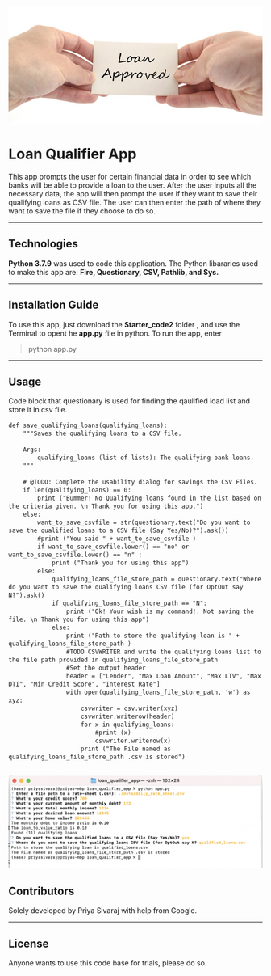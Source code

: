 ![Loan Qualifier](Images/Loan-Approved.jpeg)
# Loan Qualifier App

This app prompts the user for certain financial data in order to see which banks will be able to provide a loan to the user. After the user inputs all the necessary data, the app will then prompt the user if they want to save their qualifying loans as CSV file. The user can then enter the path of where they want to save the file if they choose to do so.

---

## Technologies

**Python 3.7.9** was used to code this application. The Python libararies used to make this app are: **Fire, Questionary, CSV, Pathlib, and Sys.**

---

## Installation Guide

To use this app, just download the **Starter_code2** folder , and use the Terminal to opent he **app.py** file in python. To run the app, enter
> python app.py
> 


---

## Usage

Code block that questionary is used for finding the qaulified load list and store it in csv file.

```
def save_qualifying_loans(qualifying_loans):
    """Saves the qualifying loans to a CSV file.

    Args:
        qualifying_loans (list of lists): The qualifying bank loans.
    """

    # @TODO: Complete the usability dialog for savings the CSV Files.
    if len(qualifying_loans) == 0:
        print ("Bummer! No Qualifying loans found in the list based on the criteria given. \n Thank you for using this app.")
    else:
        want_to_save_csvfile = str(questionary.text("Do you want to save the qualified loans to a CSV file (Say Yes/No)?").ask())
        #print ("You said " + want_to_save_csvfile )
        if want_to_save_csvfile.lower() == "no" or want_to_save_csvfile.lower() == "n" :
            print ("Thank you for using this app")
        else:
            qualifying_loans_file_store_path = questionary.text("Where do you want to save the qualifying loans CSV file (for OptOut say N?").ask()
            if qualifying_loans_file_store_path == "N":
                print ("Ok! Your wish is my command!. Not saving the file. \n Thank you for using this app")
            else:
                print ("Path to store the qualifying loan is " + qualifying_loans_file_store_path )
                #TODO CSVWRITER and write the qualifying loans list to the file path provided in qualifying_loans_file_store_path
                #Set the output header
                header = ["Lender", "Max Loan Amount", "Max LTV", "Max DTI", "Min Credit Score", "Interest Rate"]
                with open(qualifying_loans_file_store_path, 'w') as xyz:
                    csvwriter = csv.writer(xyz)
                    csvwriter.writerow(header)
                    for x in qualifying_loans:
                        #print (x)
                        csvwriter.writerow(x)
                    print ("The File named as qualifying_loans_file_store_path .csv is stored")
```

![Loan Qualifier App Runtime](Images/loanqual_screenshot.png)
---

## Contributors

Solely developed by Priya Sivaraj with help from Google.

---

## License

Anyone wants to use this code base for trials, please do so.
